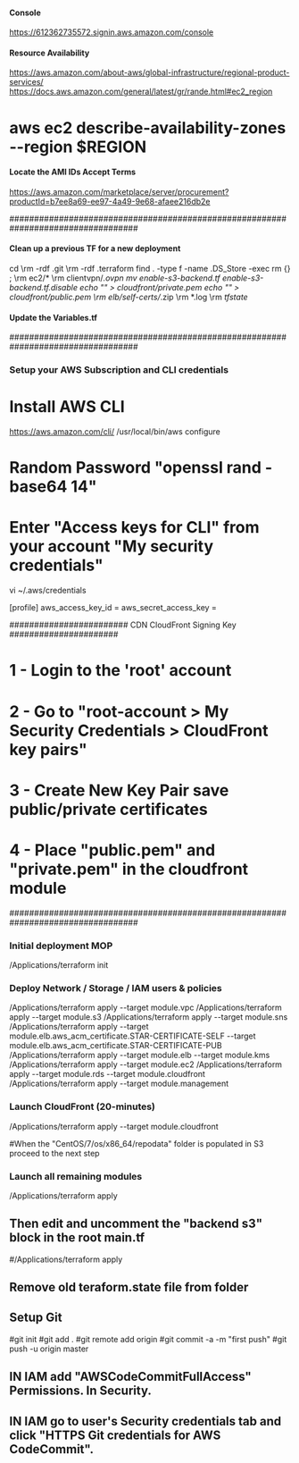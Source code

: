 

####  Console ####  
https://612362735572.signin.aws.amazon.com/console

#### Resource Availability
https://aws.amazon.com/about-aws/global-infrastructure/regional-product-services/
https://docs.aws.amazon.com/general/latest/gr/rande.html#ec2_region
# aws ec2 describe-availability-zones --region $REGION

####  Locate the AMI IDs Accept Terms ####
https://aws.amazon.com/marketplace/server/procurement?productId=b7ee8a69-ee97-4a49-9e68-afaee216db2e

##################################################################################

#### Clean up a previous TF for a new deployment
cd <the project directory>
\rm -rdf .git
\rm -rdf .terraform
find . -type f -name .DS_Store -exec rm {} \;
\rm  ec2/*
\rm clientvpn/*.ovpn
mv enable-s3-backend.tf enable-s3-backend.tf.disable
echo "" > cloudfront/private.pem
echo "" > cloudfront/public.pem
\rm  elb/self-certs/*.zip
\rm *.log
\rm *tfstate*

####  Update the Variables.tf

##################################################################################
### Setup your AWS Subscription and CLI credentials
# Install AWS CLI
https://aws.amazon.com/cli/
/usr/local/bin/aws configure

# Random Password "openssl rand -base64 14"

# Enter "Access keys for CLI" from your account "My security credentials"
vi ~/.aws/credentials

[profile]
aws_access_key_id =
aws_secret_access_key =

######################## CDN CloudFront Signing Key ######################
# 1 - Login to the 'root' account
# 2 - Go to "root-account > My Security Credentials > CloudFront key pairs"
# 3 - Create New Key Pair save public/private certificates
# 4 - Place "public.pem" and "private.pem" in the cloudfront module

##################################################################################
### Initial deployment MOP
/Applications/terraform init

### Deploy Network / Storage / IAM users & policies
/Applications/terraform apply --target module.vpc
/Applications/terraform apply --target module.s3
/Applications/terraform apply --target module.sns
/Applications/terraform apply --target module.elb.aws_acm_certificate.STAR-CERTIFICATE-SELF --target module.elb.aws_acm_certificate.STAR-CERTIFICATE-PUB
/Applications/terraform apply --target module.elb --target module.kms
/Applications/terraform apply --target module.ec2
/Applications/terraform apply --target module.rds --target module.cloudfront
/Applications/terraform apply --target module.management


### Launch CloudFront (20-minutes)
/Applications/terraform apply --target module.cloudfront

#When the "CentOS/7/os/x86_64/repodata" folder is populated in S3 proceed to the next step

### Launch all remaining modules
/Applications/terraform apply

## Then edit and uncomment the "backend s3" block in the root main.tf
#/Applications/terraform apply

## Remove old teraform.state file from folder
## Setup Git
#git init
#git add .
#git remote add origin <Repo-URL>
#git commit -a -m "first push"
#git push -u origin master
## IN IAM add "AWSCodeCommitFullAccess" Permissions. In Security.
## IN IAM go to user's Security credentials tab and click "HTTPS Git credentials for AWS CodeCommit".

